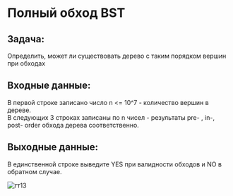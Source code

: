 # Полный обход BST 
## Задача: 
Определить,  может ли существовать дерево с таким порядком вершин при обходах
## Входные данные: 
В первой строке записано число n <= 10^7 - количество вершин в дереве.  
В следующих 3 строках записаны по n чисел - результаты pre- , in-,  post- order обхода дерева соответственно.
## Выходные данные: 
В единственной строке выведите YES при валидности обходов и NO в обратном случае.
  
![гт13](https://github.com/user-attachments/assets/ccb286df-cee1-4e3f-9ec1-a5eb686fcce7)
